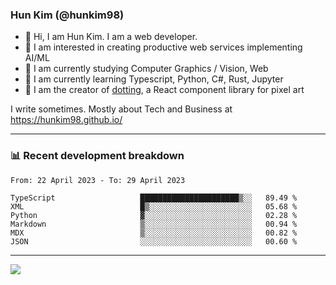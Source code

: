 ### Hun Kim (@hunkim98)

- 👋 Hi, I am Hun Kim. I am a web developer. 
- 🤔 I am interested in creating productive web services implementing AI/ML
- 🔭 I am currently studying Computer Graphics / Vision, Web 
- 🌱 I am currently learning Typescript, Python, C#, Rust, Jupyter
- 🎨 I am the creator of [dotting](hunkim98.github.io/dotting), a React component library for pixel art

I write sometimes. Mostly about Tech and Business at https://hunkim98.github.io/

---
### 📊 Recent development breakdown
<!--START_SECTION:waka-->

```text
From: 22 April 2023 - To: 29 April 2023

TypeScript                   ██████████████████████▒░░   89.49 %
XML                          █▒░░░░░░░░░░░░░░░░░░░░░░░   05.68 %
Python                       ▓░░░░░░░░░░░░░░░░░░░░░░░░   02.28 %
Markdown                     ▒░░░░░░░░░░░░░░░░░░░░░░░░   00.94 %
MDX                          ▒░░░░░░░░░░░░░░░░░░░░░░░░   00.82 %
JSON                         ░░░░░░░░░░░░░░░░░░░░░░░░░   00.60 %
```

<!--END_SECTION:waka-->
---

<!-- <div align='center'> -->
  <img align="center" src="https://github-readme-stats.vercel.app/api?username=hunkim98&theme=dark&show_icons=true"/>
<!-- </div> -->
<!--
**hunkim98/hunkim98** is a ✨ _special_ ✨ repository because its `README.md` (this file) appears on your GitHub profile.

Here are some ideas to get you started:

- 🔭 I’m currently working on ...
- 🌱 I’m currently learning ...
- 👯 I’m looking to collaborate on ...
- 🤔 I’m looking for help with ...
- 💬 Ask me about ...
- 📫 How to reach me: ...
- 😄 Pronouns: ...
- ⚡ Fun fact: ...
-->
